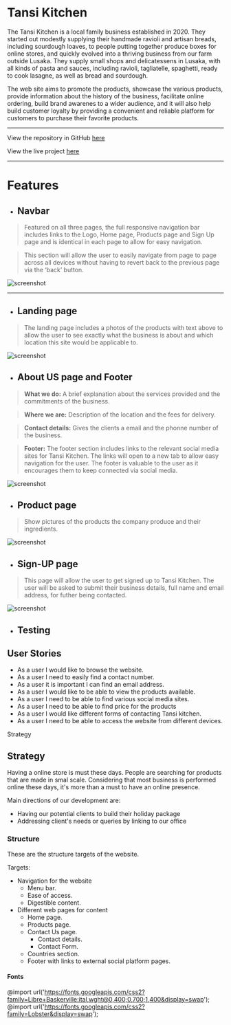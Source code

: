 # Tansi Kitchen

The Tansi Kitchen is a local family business established in 2020. They started out modestly supplying their handmade ravioli and artisan breads, including sourdough loaves, to people putting together produce boxes for online stores, and quickly evolved into a thriving business from our farm outside Lusaka.  They supply small shops and delicatessens in Lusaka, with all kinds of pasta and sauces, including ravioli, tagliatelle, spaghetti, ready to cook lasagne, as well as bread and sourdough.

The web site aims to promote the products, showcase the various products, provide information about the history of the business, facilitate online ordering, build brand awarenes to a wider audience, and it will also help build customer loyalty by providing a convenient and reliable platform for customers to purchase their favorite products.



<hr>
View the repository in GitHub
<a href="https://github.com/Guss2708/Tansi-kitchen" target="_blank" rel="noopener">here</a>

View the live project
<a href="https://8000-guss2708-tansikitchen-3gnlalldfxi.ws-eu38.gitpod.io/index.html" target="_blank" rel="noopener">here</a>
<hr>


# Features

- ## Navbar  ##


>Featured on all three pages, the full responsive navigation bar includes links to the Logo, Home page, Products page and Sign Up page and is identical in each page to allow for easy navigation.

>This section will allow the user to easily navigate from page to page across all devices without having to revert back to the previous page via the ‘back’ button.

![screenshot](./assets/images/navbar.png)

<hr>

- ## Landing page ##



>The landing page includes a photos of the products with text above to allow the user to see exactly what the business is about and which location this site would be applicable to.

![screenshot](./assets/images/landing-page.png)


- ## About US page and Footer ##

>**What we do:** A brief explanation about the services provided and the commitments of the business.

>**Where we are:** Description of the location and the fees for delivery.

>**Contact details:** Gives the clients a email and the phonne number of the business. 

>**Footer:** The footer section includes links to the relevant social media sites for Tansi Kitchen. The links will open to a new tab to allow easy navigation for the user. The footer is valuable to the user as it encourages them to keep connected via social media.

![screenshot](./assets/images/about-us.png)


- ## Product page ##

> Show pictures of the products the company produce and their ingredients.


![screenshot](./assets/images/product.png)

- ## Sign-UP page ##

> This page will allow the user to get signed up to Tansi Kitchen. The user will be asked to submit their business details, full name and email address, for futher being contacted. 

![screenshot](./assets/images/sign-up-page.png)

- ## Testing ##


## User Stories

- As a user I would like to browse the website.
- As a user I need to easily find a contact number.
- As a user it is important I can find an email address.
- As a user I would like to be able to view the products available.
- As a user I need to be able to find various social media sites.
- As a user I need to be able to find price for the products
- As a user I would like different forms of contacting Tansi kitchen.
- As a user I need to be able to access the website from different devices.

<summary>Strategy</summary>

## Strategy
Having a online store is must these days. People are searching for products that are made in smal scale.
Considering that most business is performed online these days, it's more than a must to have an online presence.


Main directions of our development are:
- Having our potential clients to build their holiday package
- Addressing client's needs or queries by linking to our office



### Structure
These are the structure targets of the website.

Targets: 

- Navigation for the website
    - Menu bar.
    - Ease of access.
    - Digestible content.
- Different web pages for content
    - Home page.
    - Products page.
    - Contact Us page.
        - Contact details.
        - Contact Form.
    - Countries section.
    - Footer with links to external social platform pages.


#### Fonts

@import url('https://fonts.googleapis.com/css2?family=Libre+Baskerville:ital,wght@0,400;0,700;1,400&display=swap');
@import url('https://fonts.googleapis.com/css2?family=Lobster&display=swap');



